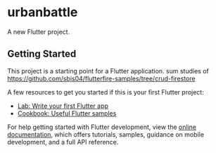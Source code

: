 # urbanbattle

A new Flutter project.

## Getting Started

This project is a starting point for a Flutter application.
sum studies of https://github.com/sbis04/flutterfire-samples/tree/crud-firestore

A few resources to get you started if this is your first Flutter project:

- [Lab: Write your first Flutter app](https://docs.flutter.dev/get-started/codelab)
- [Cookbook: Useful Flutter samples](https://docs.flutter.dev/cookbook)

For help getting started with Flutter development, view the
[online documentation](https://docs.flutter.dev/), which offers tutorials,
samples, guidance on mobile development, and a full API reference.
